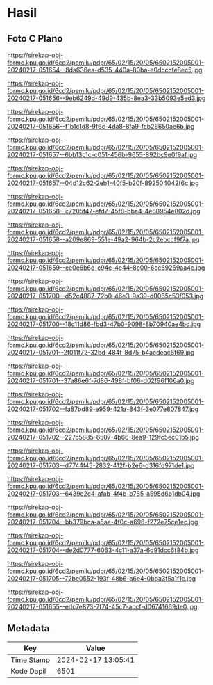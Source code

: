 # Hasil

## Foto C Plano

https://sirekap-obj-formc.kpu.go.id/6cd2/pemilu/pdpr/65/02/15/20/05/6502152005001-20240217-051654--8da636ea-d535-440a-80ba-e0dcccfe8ec5.jpg

https://sirekap-obj-formc.kpu.go.id/6cd2/pemilu/pdpr/65/02/15/20/05/6502152005001-20240217-051656--9eb6249d-49d9-435b-8ea3-33b5093e5ed3.jpg

https://sirekap-obj-formc.kpu.go.id/6cd2/pemilu/pdpr/65/02/15/20/05/6502152005001-20240217-051656--f1b1c1d8-9f6c-4da8-8fa9-fcb26650ae6b.jpg

https://sirekap-obj-formc.kpu.go.id/6cd2/pemilu/pdpr/65/02/15/20/05/6502152005001-20240217-051657--6bb13c1c-c051-456b-9655-892bc9e0f9af.jpg

https://sirekap-obj-formc.kpu.go.id/6cd2/pemilu/pdpr/65/02/15/20/05/6502152005001-20240217-051657--04d12c62-2eb1-40f5-b20f-892504042f6c.jpg

https://sirekap-obj-formc.kpu.go.id/6cd2/pemilu/pdpr/65/02/15/20/05/6502152005001-20240217-051658--c7205f47-efd7-45f8-bba4-4e68954e802d.jpg

https://sirekap-obj-formc.kpu.go.id/6cd2/pemilu/pdpr/65/02/15/20/05/6502152005001-20240217-051658--a209e869-551e-49a2-964b-2c2ebccf9f7a.jpg

https://sirekap-obj-formc.kpu.go.id/6cd2/pemilu/pdpr/65/02/15/20/05/6502152005001-20240217-051659--ee0e6b6e-c94c-4e44-8e00-6cc69269aa4c.jpg

https://sirekap-obj-formc.kpu.go.id/6cd2/pemilu/pdpr/65/02/15/20/05/6502152005001-20240217-051700--d52c4887-72b0-46e3-9a39-d0065c53f053.jpg

https://sirekap-obj-formc.kpu.go.id/6cd2/pemilu/pdpr/65/02/15/20/05/6502152005001-20240217-051700--18c11d86-fbd3-47b0-9098-8b70940ae4bd.jpg

https://sirekap-obj-formc.kpu.go.id/6cd2/pemilu/pdpr/65/02/15/20/05/6502152005001-20240217-051701--2f011f72-32bd-484f-8d75-b4acdeac6f69.jpg

https://sirekap-obj-formc.kpu.go.id/6cd2/pemilu/pdpr/65/02/15/20/05/6502152005001-20240217-051701--37a86e6f-7d86-498f-bf06-d02f96f106a0.jpg

https://sirekap-obj-formc.kpu.go.id/6cd2/pemilu/pdpr/65/02/15/20/05/6502152005001-20240217-051702--fa87bd89-e959-421a-843f-3e077e807847.jpg

https://sirekap-obj-formc.kpu.go.id/6cd2/pemilu/pdpr/65/02/15/20/05/6502152005001-20240217-051702--227c5885-6507-4b66-8ea9-129fc5ec01b5.jpg

https://sirekap-obj-formc.kpu.go.id/6cd2/pemilu/pdpr/65/02/15/20/05/6502152005001-20240217-051703--d7744f45-2832-412f-b2e6-d316fd971de1.jpg

https://sirekap-obj-formc.kpu.go.id/6cd2/pemilu/pdpr/65/02/15/20/05/6502152005001-20240217-051703--6439c2c4-afab-4f4b-b765-a595d6b1db04.jpg

https://sirekap-obj-formc.kpu.go.id/6cd2/pemilu/pdpr/65/02/15/20/05/6502152005001-20240217-051704--bb379bca-a5ae-4f0c-a696-f272e75ce1ec.jpg

https://sirekap-obj-formc.kpu.go.id/6cd2/pemilu/pdpr/65/02/15/20/05/6502152005001-20240217-051704--de2d0777-6063-4c11-a37a-6d91dcc6f84b.jpg

https://sirekap-obj-formc.kpu.go.id/6cd2/pemilu/pdpr/65/02/15/20/05/6502152005001-20240217-051705--72be0552-193f-48b6-a6e4-0bba3f5a1f1c.jpg

https://sirekap-obj-formc.kpu.go.id/6cd2/pemilu/pdpr/65/02/15/20/05/6502152005001-20240217-051655--edc7e873-7f74-45c7-accf-d06741669de0.jpg


## Metadata

| Key        | Value               |
| ---------- | ------------------- |
| Time Stamp | 2024-02-17 13:05:41 |
| Kode Dapil | 6501                |



